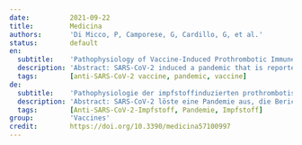 ```yaml
---
date:          2021-09-22
title:         Medicina
authors:       'Di Micco, P, Camporese, G, Cardillo, G, et al.'
status:        default
en:
  subtitle:    'Pathophysiology of Vaccine-Induced Prothrombotic Immune Thrombocytopenia (VIPIT) and Vaccine-Induced Thrombocytopenic Thrombosis (VITT) and Their Diagnostic Approach in Emergency.'
  description: 'Abstract: SARS-CoV-2 induced a pandemic that is reported to have started in Asia and was then extended to other countries in the world. Main clinical aspects of this viral infection have been lung injuries with severe pneumonia requiring prolonged hospitalization and associated morbidities such as venous thromboembolism and/or superinfection by bacteria, fungus or other pests. Immediately there was a need to develop a sustainable therapeutic strategy, such as vaccination. Vaccines against Covid-19, in fact, exert a protective action for common people and reduce viral diffusion. Yet, vaccination of a large number of people raises the question of a well-known complication of several types of vaccines; this complication is immune thrombocytopenia, which is sometimes associated with thrombosis as well. In this short review, we summarized mechanisms involved in the pathogenesis of vaccine-induced prothrombotic immune thrombocytopenia and vaccine-induced thrombocytopenic thrombosis.'
  tags:        [anti-SARS-CoV-2 vaccine, pandemic, vaccine]
de:
  subtitle:    'Pathophysiologie der impfstoffinduzierten prothrombotischen Immunthrombozytopenie (VIPIT) und der impfstoffinduzierten thrombozytopenischen Thrombose (VITT) und ihr diagnostischer Ansatz in der Notaufnahme.'
  description: 'Abstract: SARS-CoV-2 löste eine Pandemie aus, die Berichten zufolge in Asien begann und sich dann auf andere Länder der Welt ausweitete. Die wichtigsten klinischen Aspekte dieser Virusinfektion waren Lungenverletzungen mit schweren Lungenentzündungen, die einen längeren Krankenhausaufenthalt erforderten, und damit verbundene Morbiditäten wie venöse Thromboembolien und/oder Superinfektionen durch Bakterien, Pilze oder andere Schädlinge. Es bestand sofort die Notwendigkeit, eine nachhaltige therapeutische Strategie zu entwickeln, beispielsweise eine Impfung. Impfstoffe gegen Covid-19 haben eine schützende Wirkung für die Allgemeinheit und verringern die Verbreitung des Virus. Die Impfung einer großen Zahl von Menschen wirft jedoch die Frage nach einer bekannten Komplikation mehrerer Impfstofftypen auf; diese Komplikation ist die Immunthrombozytopenie, die manchmal auch mit Thrombose einhergeht. In dieser kurzen Übersicht werden die Mechanismen zusammengefasst, die an der Pathogenese der impfstoffinduzierten prothrombotischen Immunthrombozytopenie und der impfstoffinduzierten thrombozytopenischen Thrombose beteiligt sind.' 
  tags:        [Anti-SARS-CoV-2-Impfstoff, Pandemie, Impfstoff]
group:         'Vaccines'
credit:        https://doi.org/10.3390/medicina57100997
---
```

